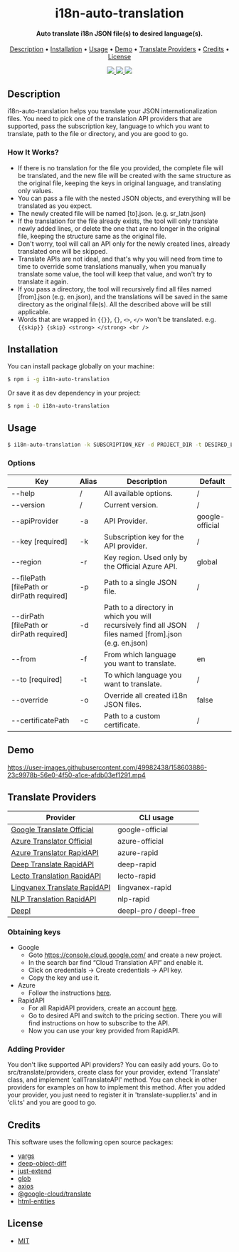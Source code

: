 <h1 align="center">
  <br>
  i18n-auto-translation
  <br>
</h1>

<h4 align="center">Auto translate i18n JSON file(s) to desired language(s).</h4>

<p align="center">
  <a href="#description">Description</a> •
  <a href="#installation">Installation</a> •
  <a href="#usage">Usage</a> •
  <a href="#demo">Demo</a> •
  <a href="#translate-providers">Translate Providers</a> •
  <a href="#credits">Credits</a> •
  <a href="#license">License</a>
</p>

<p align="center">
  <a href="https://github.com/while1618/i18n-auto-translation/actions/workflows/build.yml" alt="Build">
    <img src="https://github.com/while1618/i18n-auto-translation/actions/workflows/build.yml/badge.svg" />
  </a>
  <a href="https://www.npmjs.com/package/i18n-auto-translation" alt="NPM Version">
    <img src="https://img.shields.io/badge/npm-v1.3.5-blue" />
  </a>
  <a href="LICENSE" alt="License">
    <img src="https://img.shields.io/github/license/while1618/i18n-auto-translation" />
  </a>
</p>
  
## Description

i18n-auto-translation helps you translate your JSON internationalization files. You need to pick one of the translation API providers that are supported, pass the subscription key, language to which you want to translate, path to the file or directory, and you are good to go.

### How It Works?

- If there is no translation for the file you provided, the complete file will be translated, and the new file will be created with the same structure as the original file, keeping the keys in original language, and translating only values.
- You can pass a file with the nested JSON objects, and everything will be translated as you expect.
- The newly created file will be named [to].json. (e.g. sr_latn.json)
- If the translation for the file already exists, the tool will only translate newly added lines, or delete the one that are no longer in the original file, keeping the structure same as the original file.
- Don't worry, tool will call an API only for the newly created lines, already translated one will be skipped.
- Translate APIs are not ideal, and that's why you will need from time to time to override some translations manually, when you manually translate some value, the tool will keep that value, and won't try to translate it again.
- If you pass a directory, the tool will recursively find all files named [from].json (e.g. en.json), and the translations will be saved in the same directory as the original file(s). All the described above will be still applicable.
- Words that are wrapped in `{{}}`, `{}`, `<>`, `</>` won't be translated. e.g. `{{skip}} {skip} <strong> </strong> <br />`

## Installation

You can install package globally on your machine:

```bash
$ npm i -g i18n-auto-translation
```

Or save it as dev dependency in your project:

```bash
$ npm i -D i18n-auto-translation
```

## Usage

```bash
$ i18n-auto-translation -k SUBSCRIPTION_KEY -d PROJECT_DIR -t DESIRED_LANGUAGE
```

### Options

| Key                                       | Alias | Description                                                                                            | Default         |
| ----------------------------------------- | ----- | ------------------------------------------------------------------------------------------------------ | --------------- |
| --help                                    | /     | All available options.                                                                                 | /               |
| --version                                 | /     | Current version.                                                                                       | /               |
| --apiProvider                             | -a    | API Provider.                                                                                          | google-official |
| --key [required]                          | -k    | Subscription key for the API provider.                                                                 | /               |
| --region                                  | -r    | Key region. Used only by the Official Azure API.                                                       | global          |
| --filePath [filePath or dirPath required] | -p    | Path to a single JSON file.                                                                            | /               |
| --dirPath [filePath or dirPath required]  | -d    | Path to a directory in which you will recursively find all JSON files named [from].json (e.g. en.json) | /               |
| --from                                    | -f    | From which language you want to translate.                                                             | en              |
| --to [required]                           | -t    | To which language you want to translate.                                                               | /               |
| --override                                | -o    | Override all created i18n JSON files.                                                                  | false           |
| --certificatePath                         | -c    | Path to a custom certificate.                                                                          | /               |

## Demo

https://user-images.githubusercontent.com/49982438/158603886-23c9978b-56e0-4f50-a1ce-afdb03ef1291.mp4

## Translate Providers

| Provider                                                                                                                          | CLI usage              |
| --------------------------------------------------------------------------------------------------------------------------------- | ---------------------- |
| [Google Translate Official](https://cloud.google.com/translate/)                                                                  | google-official        |
| [Azure Translator Official](https://azure.microsoft.com/en-us/services/cognitive-services/translator/)                            | azure-official         |
| [Azure Translator RapidAPI](https://rapidapi.com/microsoft-azure-org-microsoft-cognitive-services/api/microsoft-translator-text/) | azure-rapid            |
| [Deep Translate RapidAPI](https://rapidapi.com/gatzuma/api/deep-translate1/)                                                      | deep-rapid             |
| [Lecto Translation RapidAPI](https://rapidapi.com/lecto-lecto-default/api/lecto-translation/)                                     | lecto-rapid            |
| [Lingvanex Translate RapidAPI](https://rapidapi.com/Lingvanex/api/lingvanex-translate/)                                           | lingvanex-rapid        |
| [NLP Translation RapidAPI](https://rapidapi.com/gofitech/api/nlp-translation/)                                                    | nlp-rapid              |
| [Deepl](https://www.deepl.com/pro-api?cta=header-pro-api)                                                                         | deepl-pro / deepl-free |

### Obtaining keys

- Google
  - Goto https://console.cloud.google.com/ and create a new project.
  - In the search bar find “Cloud Translation API” and enable it.
  - Click on credentials -> Create credentials -> API key.
  - Copy the key and use it.
- Azure
  - Follow the instructions [here](https://docs.microsoft.com/en-us/azure/cognitive-services/translator/quickstart-translator?tabs=nodejs#prerequisites).
- RapidAPI
  - For all RapidAPI providers, create an account [here](https://rapidapi.com/).
  - Go to desired API and switch to the pricing section. There you will find instructions on how to subscribe to the API.
  - Now you can use your key provided from RapidAPI.

### Adding Provider

You don't like supported API providers? You can easily add yours. Go to src/translate/providers, create class for your provider, extend 'Translate' class, and implement 'callTranslateAPI' method. You can check in other providers for examples on how to implement this method. After you added your provider, you just need to register it in 'translate-supplier.ts' and in 'cli.ts' and you are good to go.

## Credits

This software uses the following open source packages:

- [yargs](https://github.com/yargs/yargs)
- [deep-object-diff](https://github.com/mattphillips/deep-object-diff)
- [just-extend](https://github.com/angus-c/just)
- [glob](https://github.com/isaacs/node-glob)
- [axios](https://github.com/axios/axios)
- [@google-cloud/translate](https://github.com/googleapis/nodejs-translate)
- [html-entities](https://github.com/mdevils/html-entities)

## License

- [MIT](LICENSE)
